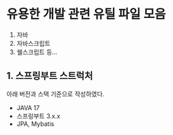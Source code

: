 # 유용한 개발 관련 유틸 파일 모음
1. 자바
2. 자바스크립트
3. 쉘스크립트
등...


## 1. 스프링부트 스트럭처 
아래 버전과 스택 기준으로 작성하였다.
- JAVA 17
- 스프링부트 3.x.x
- JPA, Mybatis
